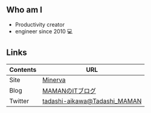 Who am I
--------

* Productivity creator
* engineer since 2010 💻


Links
-----

| Contents | URL                                                               |
| -------- | ----------------------------------------------------------------- |
| Site     | [Minerva](https://publish.obsidian.md/mamansoft)                    |
| Blog     | [MAMANのITブログ](https://github.com/tadashi-aikawa)              |
| Twitter  | [tadashi-aikawa@Tadashi_MAMAN](https://twitter.com/Tadashi_MAMAN) |
